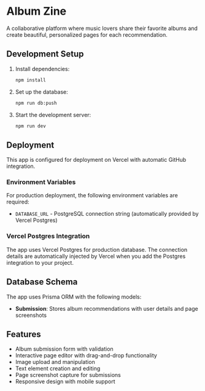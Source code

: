 # Album Zine

A collaborative platform where music lovers share their favorite albums and create beautiful, personalized pages for each recommendation.

## Development Setup

1. Install dependencies:
   ```bash
   npm install
   ```

2. Set up the database:
   ```bash
   npm run db:push
   ```

3. Start the development server:
   ```bash
   npm run dev
   ```

## Deployment

This app is configured for deployment on Vercel with automatic GitHub integration.

### Environment Variables

For production deployment, the following environment variables are required:

- `DATABASE_URL` - PostgreSQL connection string (automatically provided by Vercel Postgres)

### Vercel Postgres Integration

The app uses Vercel Postgres for production database. The connection details are automatically injected by Vercel when you add the Postgres integration to your project.

## Database Schema

The app uses Prisma ORM with the following models:

- **Submission**: Stores album recommendations with user details and page screenshots

## Features

- Album submission form with validation
- Interactive page editor with drag-and-drop functionality
- Image upload and manipulation
- Text element creation and editing
- Page screenshot capture for submissions
- Responsive design with mobile support
